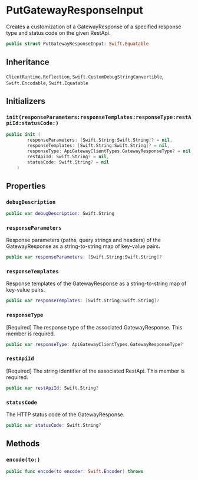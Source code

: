 # PutGatewayResponseInput

Creates a customization of a GatewayResponse of a specified response type and status code on the given RestApi.

``` swift
public struct PutGatewayResponseInput: Swift.Equatable 
```

## Inheritance

`ClientRuntime.Reflection`, `Swift.CustomDebugStringConvertible`, `Swift.Encodable`, `Swift.Equatable`

## Initializers

### `init(responseParameters:responseTemplates:responseType:restApiId:statusCode:)`

``` swift
public init (
        responseParameters: [Swift.String:Swift.String]? = nil,
        responseTemplates: [Swift.String:Swift.String]? = nil,
        responseType: ApiGatewayClientTypes.GatewayResponseType? = nil,
        restApiId: Swift.String? = nil,
        statusCode: Swift.String? = nil
    )
```

## Properties

### `debugDescription`

``` swift
public var debugDescription: Swift.String 
```

### `responseParameters`

Response parameters (paths, query strings and headers) of the GatewayResponse as a string-to-string map of key-value  pairs.

``` swift
public var responseParameters: [Swift.String:Swift.String]?
```

### `responseTemplates`

Response templates of the GatewayResponse as a string-to-string map of key-value pairs.

``` swift
public var responseTemplates: [Swift.String:Swift.String]?
```

### `responseType`

\[Required\] The response type of the associated GatewayResponse.
This member is required.

``` swift
public var responseType: ApiGatewayClientTypes.GatewayResponseType?
```

### `restApiId`

\[Required\] The string identifier of the associated RestApi.
This member is required.

``` swift
public var restApiId: Swift.String?
```

### `statusCode`

The HTTP status code of the GatewayResponse.

``` swift
public var statusCode: Swift.String?
```

## Methods

### `encode(to:)`

``` swift
public func encode(to encoder: Swift.Encoder) throws 
```

